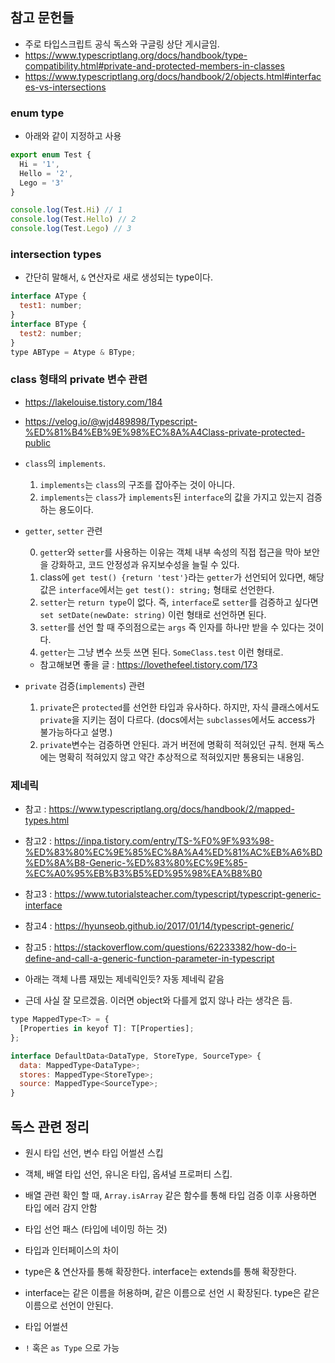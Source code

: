 ## 참고 문헌들

- 주로 타입스크립트 공식 독스와 구글링 상단 게시글임.
- https://www.typescriptlang.org/docs/handbook/type-compatibility.html#private-and-protected-members-in-classes
- https://www.typescriptlang.org/docs/handbook/2/objects.html#interfaces-vs-intersections

### enum type

- 아래와 같이 지정하고 사용

```js
export enum Test {
  Hi = '1',
  Hello = '2',
  Lego = '3'
}

console.log(Test.Hi) // 1
console.log(Test.Hello) // 2
console.log(Test.Lego) // 3
```

### intersection types

- 간단히 말해서, `&` 연산자로 새로 생성되는 type이다.

```js
interface AType {
  test1: number;
}
interface BType {
  test2: number;
}
type ABType = Atype & BType;
```

### class 형태의 private 변수 관련

- https://lakelouise.tistory.com/184
- https://velog.io/@wjd489898/Typescript-%ED%81%B4%EB%9E%98%EC%8A%A4Class-private-protected-public

- `class`의 `implements`.

  1. `implements`는 `class`의 구조를 잡아주는 것이 아니다.
  2. `implements`는 `class`가 `implements`된 `interface`의 값을 가지고 있는지 검증하는 용도이다.

- `getter`, `setter` 관련

  0. `getter`와 `setter`를 사용하는 이유는 객체 내부 속성의 직접 접근을 막아 보안을 강화하고, 코드 안정성과 유지보수성을 늘릴 수 있다.
  1. class에 `get test() {return 'test'}`라는 `getter`가 선언되어 있다면, 해당 값은 `interface`에서는 `get test(): string;` 형태로 선언한다.
  2. `setter`는 `return type`이 없다. 즉, `interface`로 `setter`를 검증하고 싶다면 `set setDate(newDate: string)` 이런 형태로 선언하면 된다.
  3. `setter`를 선언 할 때 주의점으로는 `args` 즉 인자를 하나만 받을 수 있다는 것이다.
  4. `getter`는 그냥 변수 쓰듯 쓰면 된다. `SomeClass.test` 이런 형태로.

  - 참고해보면 좋을 글 : https://lovethefeel.tistory.com/173

- `private` 검증(`implements`) 관련

  1. `private`은 `protected`를 선언한 타입과 유사하다. 하지만, 자식 클래스에서도 `private`을 지키는 점이 다르다. (docs에서는 `subclasses`에서도 access가 불가능하다고 설명.)
  2. `private`변수는 검증하면 안된다. 과거 버전에 명확히 적혀있던 규칙. 현재 독스에는 명확히 적혀있지 않고 약간 추상적으로 적혀있지만 통용되는 내용임.

### 제네릭

- 참고 : https://www.typescriptlang.org/docs/handbook/2/mapped-types.html
- 참고2 : https://inpa.tistory.com/entry/TS-%F0%9F%93%98-%ED%83%80%EC%9E%85%EC%8A%A4%ED%81%AC%EB%A6%BD%ED%8A%B8-Generic-%ED%83%80%EC%9E%85-%EC%A0%95%EB%B3%B5%ED%95%98%EA%B8%B0
- 참고3 : https://www.tutorialsteacher.com/typescript/typescript-generic-interface
- 참고4 : https://hyunseob.github.io/2017/01/14/typescript-generic/
- 참고5 : https://stackoverflow.com/questions/62233382/how-do-i-define-and-call-a-generic-function-parameter-in-typescript

- 아래는 객체 나름 재밌는 제네릭인듯? 자동 제네릭 같음
- 근데 사실 잘 모르겠음. 이러면 object와 다를게 없지 않나 라는 생각은 듬.

```js
type MappedType<T> = {
  [Properties in keyof T]: T[Properties];
};

interface DefaultData<DataType, StoreType, SourceType> {
  data: MappedType<DataType>;
  stores: MappedType<StoreType>;
  source: MappedType<SourceType>;
}
```

## 독스 관련 정리

- 원시 타입 선언, 변수 타입 어썰션 스킵
- 객체, 배열 타입 선언, 유니온 타입, 옵셔널 프로퍼티 스킵.
- 배열 관련 확인 할 때, `Array.isArray` 같은 함수를 통해 타입 검증 이후 사용하면 타입 에러 감지 안함
- 타입 선언 패스 (타입에 네이밍 하는 것)

- 타입과 인터페이스의 차이
- type은 & 연산자를 통해 확장한다. interface는 extends를 통해 확장한다.
- interface는 같은 이름을 허용하며, 같은 이름으로 선언 시 확장된다. type은 같은 이름으로 선언이 안된다.

- 타입 어썰션
- `!` 혹은 `as Type` 으로 가능
